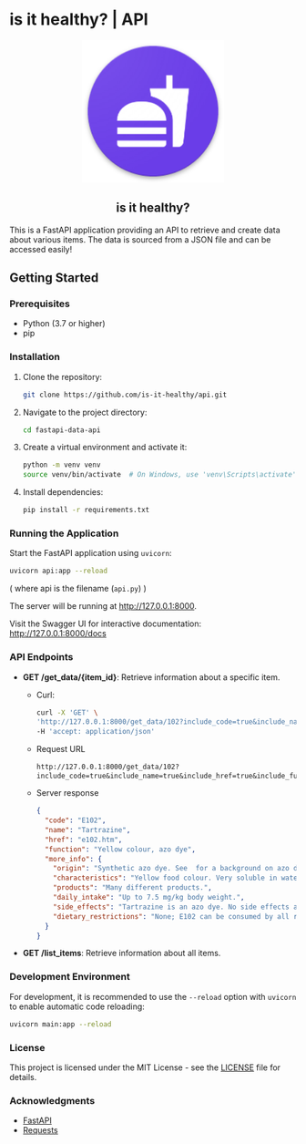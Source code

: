 # is it healthy? | API

<div align="center">
  <img src="https://raw.githubusercontent.com/hirusha-adi/is-it-healthy/main/artwork/android/res/mipmap-xxxhdpi/ic_launcher.png" width="250">
  <h2>is it healthy?</h2>
</div>

This is a FastAPI application providing an API to retrieve and create data about various items. The data is sourced from a JSON file and can be accessed easily!

## Getting Started

### Prerequisites

- Python (3.7 or higher)
- pip

### Installation

1. Clone the repository:

   ```bash
   git clone https://github.com/is-it-healthy/api.git
   ```

2. Navigate to the project directory:

   ```bash
   cd fastapi-data-api
   ```

3. Create a virtual environment and activate it:

   ```bash
   python -m venv venv
   source venv/bin/activate  # On Windows, use 'venv\Scripts\activate'
   ```

4. Install dependencies:

   ```bash
   pip install -r requirements.txt
   ```

### Running the Application

Start the FastAPI application using `uvicorn`:

```bash
uvicorn api:app --reload
```

( where api is the filename (`api.py`) )

The server will be running at http://127.0.0.1:8000.

Visit the Swagger UI for interactive documentation: http://127.0.0.1:8000/docs

### API Endpoints

- **GET /get_data/{item_id}**: Retrieve information about a specific item.

  - Curl:

    ```bash
    curl -X 'GET' \
    'http://127.0.0.1:8000/get_data/102?include_code=true&include_name=true&include_href=true&include_function=true&include_more_info=true' \
    -H 'accept: application/json'
    ```

  - Request URL

    ```
    http://127.0.0.1:8000/get_data/102?include_code=true&include_name=true&include_href=true&include_function=true&include_more_info=true
    ```

  - Server response

    ```json
    {
      "code": "E102",
      "name": "Tartrazine",
      "href": "e102.htm",
      "function": "Yellow colour, azo dye",
      "more_info": {
        "origin": "Synthetic azo dye. See  for a background on azo dyes.",
        "characteristics": "Yellow food colour. Very soluble in water.",
        "products": "Many different products.",
        "daily_intake": "Up to 7.5 mg/kg body weight.",
        "side_effects": "Tartrazine is an azo dye. No side effects are known for pure tartrazine, except in people who are intolerant to salicylates (aspirin, berries, fruits); in that case tartrazine also induces intolerance symptoms. In combination with benzoates (E210-215), tartrazine is implicated in a large percentage of cases of ADHD syndrome (hyperactivity) in children. Asthmatics may also experience symptoms following consumption of tartrazine, as it is a known histamine-liberating agent.",
        "dietary_restrictions": "None; E102 can be consumed by all religious groups, vegans and vegetarians."
      }
    }
    ```

- **GET /list_items**: Retrieve information about all items.

### Development Environment

For development, it is recommended to use the `--reload` option with `uvicorn` to enable automatic code reloading:

```bash
uvicorn main:app --reload
```

### License

This project is licensed under the MIT License - see the [LICENSE](LICENSE) file for details.

### Acknowledgments

- [FastAPI](https://fastapi.tiangolo.com/)
- [Requests](https://docs.python-requests.org/en/latest/)
